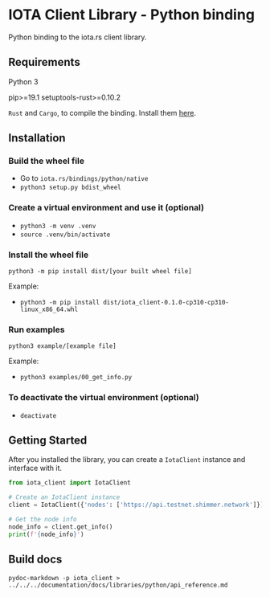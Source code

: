 # IOTA Client Library - Python binding

Python binding to the iota.rs client library.

## Requirements

Python 3

pip>=19.1
setuptools-rust>=0.10.2

`Rust` and `Cargo`, to compile the binding. Install them [here](https://doc.rust-lang.org/cargo/getting-started/installation.html).

## Installation

### Build the wheel file
- Go to `iota.rs/bindings/python/native`
- `python3 setup.py bdist_wheel`

### Create a virtual environment and use it (optional)
- `python3 -m venv .venv`
- `source .venv/bin/activate`

### Install the wheel file
`python3 -m pip install dist/[your built wheel file]`

Example:
- `python3 -m pip install dist/iota_client-0.1.0-cp310-cp310-linux_x86_64.whl`

### Run examples
`python3 example/[example file]`

Example: 
- `python3 examples/00_get_info.py`

### To deactivate the virtual environment (optional)
- `deactivate`

## Getting Started

After you installed the library, you can create a `IotaClient` instance and interface with it.

```python
from iota_client import IotaClient

# Create an IotaClient instance
client = IotaClient({'nodes': ['https://api.testnet.shimmer.network']})

# Get the node info
node_info = client.get_info()
print(f'{node_info}')
```

## Build docs
`pydoc-markdown -p iota_client > ../../../documentation/docs/libraries/python/api_reference.md`
